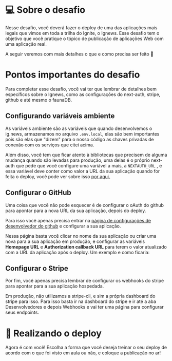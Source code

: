 # 💻 Sobre o desafio

Nesse desafio, você deverá fazer o deploy de uma das aplicações mais legais que vimos em toda a trilha do Ignite, o Ignews. Esse desafio tem o objetivo que você pratique o tópico de publicação de aplicações Web com uma aplicação real.

A seguir veremos com mais detalhes o que e como precisa ser feito 🚀

# Pontos importantes do desafio

Para completar esse desafio, você vai ter que lembrar de detalhes bem específicos sobre o Ignews, como as configurações do next-auth, stripe, github e até mesmo o faunaDB.

## Configurando variáveis ambiente

As variáveis ambiente são as variáveis que quando desenvolvemos o ig.news, armazenamos no arquivo `.env.local`, elas são bem importantes pois são elas que "dizem" para o nosso código as chaves privadas de conexão com os serviços que citei acima.

Além disso, você tem que ficar atento à bibliotecas que precisem de alguma mudança quando são levadas para produção, uma delas é o próprio next-auth que pede que você configure uma variável a mais, a `NEXTAUTH_URL` , e essa variável deve conter como valor a URL da sua aplicação quando for feita o deploy, você pode ver sobre isso [por aqui.](https://next-auth.js.org/configuration/options)

## Configurar o GitHub

Uma coisa que você não pode esquecer é de configurar o oAuth do github para apontar para a nova URL da sua aplicação, depois do deploy.

Para isso você apenas precisa entrar na [página de configurações de desenvolvedor do github](https://github.com/settings/developers) e configurar a sua aplicação.

Nessa página basta você clicar no nome da sua aplicação ou criar uma nova para a sua aplicação em produção, e configurar as variáveis **Homepage URL** e **Authorization callback URL** para terem o valor atualizado com a URL da aplicação após o deploy. Um exemplo e como ficaria:

## Configurar o Stripe

Por fim, você apenas precisa lembrar de configurar os webhooks do stripe para apontar para a sua aplicação hospedada.

Em produção, não utilizamos a stripe-cli, e sim a própria dashboard do stripe para isso. Para isso basta ir na dashboard do stripe e ir até a aba Desenvolvedores e depois Webhooks e vai ter uma página para configurar seus endpoints.

# 🚀 Realizando o deploy

Agora é com você! Escolha a forma que você deseja treinar o seu deploy de acordo com o que foi visto em aula ou não, e coloque a publicação no ar! 
